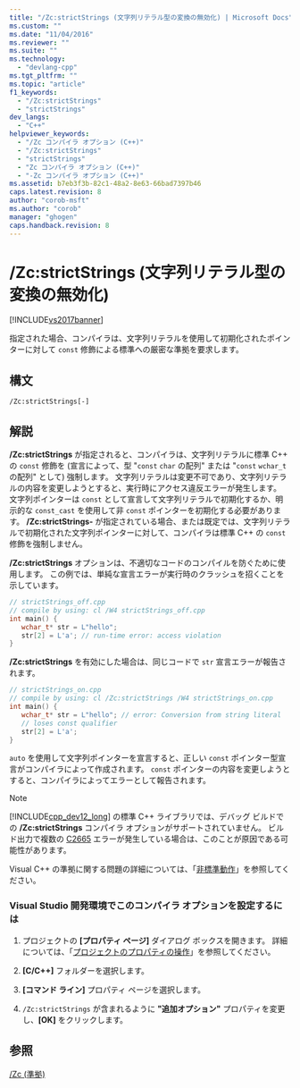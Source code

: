 ```yaml
---
title: "/Zc:strictStrings (文字列リテラル型の変換の無効化) | Microsoft Docs"
ms.custom: ""
ms.date: "11/04/2016"
ms.reviewer: ""
ms.suite: ""
ms.technology: 
  - "devlang-cpp"
ms.tgt_pltfrm: ""
ms.topic: "article"
f1_keywords: 
  - "/Zc:strictStrings"
  - "strictStrings"
dev_langs: 
  - "C++"
helpviewer_keywords: 
  - "/Zc コンパイラ オプション (C++)"
  - "/Zc:strictStrings"
  - "strictStrings"
  - "Zc コンパイラ オプション (C++)"
  - "-Zc コンパイラ オプション (C++)"
ms.assetid: b7eb3f3b-82c1-48a2-8e63-66bad7397b46
caps.latest.revision: 8
author: "corob-msft"
ms.author: "corob"
manager: "ghogen"
caps.handback.revision: 8
---
```

# /Zc:strictStrings (文字列リテラル型の変換の無効化)
[!INCLUDE[vs2017banner](../../assembler/inline/includes/vs2017banner.md)]

指定された場合、コンパイラは、文字列リテラルを使用して初期化されたポインターに対して `const` 修飾による標準への厳密な準拠を要求します。  
  
## 構文  
  
```  
/Zc:strictStrings[-]  
```  
  
## 解説  
 **\/Zc:strictStrings** が指定されると、コンパイラは、文字列リテラルに標準 C\+\+ の `const` 修飾を \(宣言によって、型 "`const` `char` の配列" または "`const` `wchar_t` の配列" として\) 強制します。  文字列リテラルは変更不可であり、文字列リテラルの内容を変更しようとすると、実行時にアクセス違反エラーが発生します。  文字列ポインターは `const` として宣言して文字列リテラルで初期化するか、明示的な `const_cast` を使用して非 `const` ポインターを初期化する必要があります。  **\/Zc:strictStrings\-** が指定されている場合、または既定では、文字列リテラルで初期化された文字列ポインターに対して、コンパイラは標準 C\+\+ の `const` 修飾を強制しません。  
  
 **\/Zc:strictStrings** オプションは、不適切なコードのコンパイルを防ぐために使用します。  この例では、単純な宣言エラーが実行時のクラッシュを招くことを示しています。  
  
```cpp  
// strictStrings_off.cpp  
// compile by using: cl /W4 strictStrings_off.cpp  
int main() {  
   wchar_t* str = L"hello";  
   str[2] = L'a'; // run-time error: access violation  
}  
```  
  
 **\/Zc:strictStrings** を有効にした場合は、同じコードで `str` 宣言エラーが報告されます。  
  
```cpp  
// strictStrings_on.cpp  
// compile by using: cl /Zc:strictStrings /W4 strictStrings_on.cpp  
int main() {  
   wchar_t* str = L"hello"; // error: Conversion from string literal   
   // loses const qualifier  
   str[2] = L'a';   
}  
```  
  
 `auto` を使用して文字列ポインターを宣言すると、正しい `const` ポインター型宣言がコンパイラによって作成されます。  `const` ポインターの内容を変更しようとすると、コンパイラによってエラーとして報告されます。  
  
> [!NOTE]
>  [!INCLUDE[cpp_dev12_long](../../build/reference/includes/cpp_dev12_long_md.md)] の標準 C\+\+ ライブラリでは、デバッグ ビルドでの **\/Zc:strictStrings** コンパイラ オプションがサポートされていません。  ビルド出力で複数の [C2665](../../error-messages/compiler-errors-2/compiler-error-c2665.md) エラーが発生している場合は、このことが原因である可能性があります。  
  
 Visual C\+\+ の準拠に関する問題の詳細については、「[非標準動作](../Topic/Nonstandard%20Behavior.md)」を参照してください。  
  
### Visual Studio 開発環境でこのコンパイラ オプションを設定するには  
  
1.  プロジェクトの **\[プロパティ ページ\]** ダイアログ ボックスを開きます。  詳細については、「[プロジェクトのプロパティの操作](../../ide/working-with-project-properties.md)」を参照してください。  
  
2.  **\[C\/C\+\+\]** フォルダーを選択します。  
  
3.  **\[コマンド ライン\]** プロパティ ページを選択します。  
  
4.  `/Zc:strictStrings` が含まれるように **"追加オプション"** プロパティを変更し、**\[OK\]** をクリックします。  
  
## 参照  
 [\/Zc \(準拠\)](../../build/reference/zc-conformance.md)